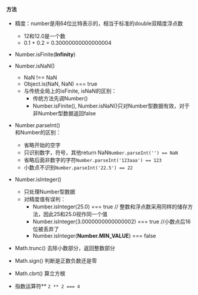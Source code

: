 #### 方法  
- 精度：number是用64位比特表示的，相当于标准的double双精度浮点数
	- 12和12.0是一个数
	- 0.1 + 0.2 = 0.30000000000000004
- Number.isFinite(**Infinity**)  
- Number.isNaN()  
	- NaN !== NaN
	- Object.is(NaN, NaN) === true
	- 与传统全局上的isFinite, isNaN的区别：   
		- 传统方法先调Number()    
		- Number.isFinite(), Number.isNaN()只对Number型数据有效，对于非Number型数据返回false   
- Number.parseInt()  
	和Number的区别：	
	- 省略开始的空字
	- 只识别数字，符号，其他return NaN```Number.parseInt('') == NaN```
	- 省略后面非数字的字符```Number.parseInt('123aaa') == 123```
	- 小数点不识别```Number.parseInt('22.5') == 22```
- Number.isInteger()  
	- 只处理Number型数据   
	- 对精度值有误判：   
		- Number.isInteger(25.0) === true // 整数和浮点数采用同样的储存方法，因此25和25.0视作同一个值     
		- Number.isInteger(3.0000000000000002) === true //小数点后16位被丢弃了  
		- Number.isInteger(**Number.MIN_VALUE**) === false   

- Math.trunc() 去除小数部分，返回整数部分    
- Math.sign() 判断是正数负数还是零   
- Math.cbrt() 算立方根  
- 指数运算符** ```2 ** 2 === 4```